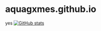 # aquagxmes.github.io
yes
[![GitHub stats](https://github-readme-stats.vercel.app/api?username=aquagxmes)](https://github.com/anuraghazra/github-readme-stats)
